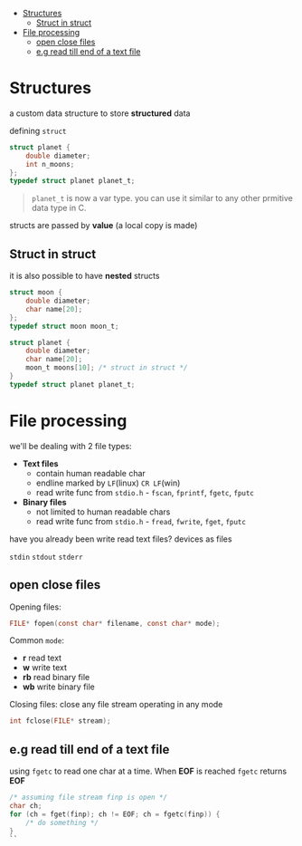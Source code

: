 - [Structures](#structures)
  - [Struct in struct](#struct-in-struct)
- [File processing](#file-processing)
  - [open close files](#open-close-files)
  - [e.g read till end of a text file](#eg-read-till-end-of-a-text-file)

# Structures

a custom data structure to store **structured** data

defining `struct`

```c
struct planet {
    double diameter;
    int n_moons;
};
typedef struct planet planet_t;
```

> `planet_t` is now a var type. you can use it similar to any other prmitive data type in C.

structs are passed by **value** (a local copy is made)

## Struct in struct

it is also possible to have **nested** structs

```c
struct moon {
    double diameter;
    char name[20];
};
typedef struct moon moon_t;

struct planet {
    double diameter;
    char name[20];
    moon_t moons[10]; /* struct in struct */
}
typedef struct planet planet_t;
```

# File processing

we'll be dealing with 2 file types:
- **Text files**
  - contain human readable char
  - endline marked by `LF`(linux) `CR LF`(win)
  - read write func from `stdio.h` - `fscan`, `fprintf`, `fgetc`, `fputc`
- **Binary files**
  - not limited to human readable chars
  - read write func from `stdio.h` - `fread`, `fwrite`, `fget`, `fputc`

have you already been write read text files? devices as files

`stdin` `stdout` `stderr`

## open close files

Opening files:
```c
FILE* fopen(const char* filename, const char* mode);
```
Common `mode`:
-  **r** read text
-  **w** write text
-  **rb** read binary file
-  **wb** write binary file

Closing files: close any file stream operating in any mode
```c
int fclose(FILE* stream);
```

## e.g read till end of a text file

using `fgetc` to read one char at a time. When **EOF** is reached `fgetc` returns **EOF**

```c
/* assuming file stream finp is open */
char ch;
for (ch = fget(finp); ch != EOF; ch = fgetc(finp)) {
    /* do something */
}
``
